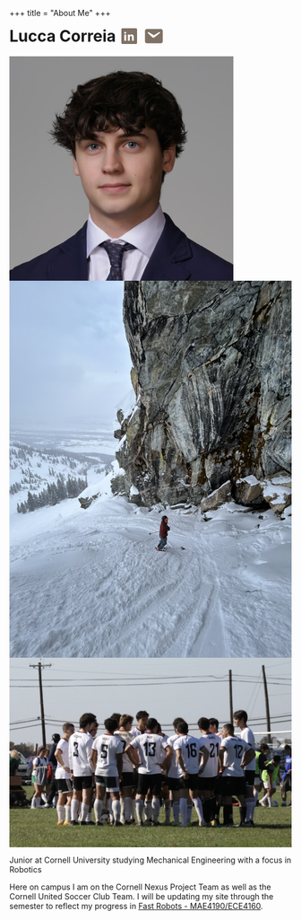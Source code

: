 +++
title = "About Me"
+++

<div style="display: flex; align-items: center;">
  <h1 style="margin: 0;">Lucca Correia</h1>
  
  <a href="https://www.linkedin.com/in/luccaec/" target="_blank" style="margin-left: 10px;">
    <svg xmlns="http://www.w3.org/2000/svg" width="28" height="28" viewBox="0 0 32 32" fill="#7f7165" style="vertical-align: middle;">
      <path d="M29.637 0H2.363C1.057 0 0 1.057 0 2.363v27.274C0 30.944 1.057 32 2.363 32h27.274c1.305 0 2.363-1.056 2.363-2.363V2.363C32 1.057 30.944 0 29.637 0zM9.764 25.452H5.86V12.763h3.904v12.689zM7.812 11.265c-1.186 0-2.147-.951-2.147-2.12 0-1.171.961-2.122 2.147-2.122 1.171 0 2.12.951 2.12 2.122 0 1.169-.949 2.12-2.12 2.12zm17.679 14.187h-3.902v-6.293c0-1.497-.026-3.418-2.074-3.418-2.078 0-2.397 1.617-2.397 3.288v6.423h-3.903v-12.689h3.744v1.728h.05c.522-.981 1.798-2.015 3.698-2.015 3.957 0 4.684 2.604 4.684 5.98v6.996z"/>
    </svg>
  </a>

  <a href="mailto:lec254@cornell.edu" target="_blank" style="margin-left: 10px;">
    <svg xmlns="http://www.w3.org/2000/svg" width="40" height="38" viewBox="0 0 24 24" fill="#7f7165" style="vertical-align: middle;">
      <path d="M20 4H4C2.895 4 2 4.895 2 6v12c0 1.105.895 2 2 2h16c1.105 0 2-.895 2-2V6c0-1.105-.895-2-2-2zm-1.35 4.693l-5.823 4.506a2 2 0 0 1-2.654 0L5.35 8.693a.75.75 0 0 1 .9-1.186L12 11l5.75-3.493a.75.75 0 1 1 .9 1.186z"/>
    </svg>
  </a>
</div>

<br />

<img src="/ProfilePicture.jpg#no-hover#start" alt="Profile Picture" style="display:block;">

<img src="/Jackson.jpeg#no-hover#start" alt="Ski" style="display:block;">

<img src="/TeamPic.png#no-hover#start" alt="Team Picture" style="display:block;">

<div style="clear: both;"></div> <!-- This ensures content below the images is cleared of float or flex constraints. -->

<p>Junior at Cornell University studying Mechanical Engineering with a focus in Robotics</p>

<p>Here on campus I am on the Cornell Nexus Project Team as well as the Cornell United Soccer Club Team. I will be updating my site through the semester to reflect my progress in <a href="/Fast%20Robots%20Stuff/">Fast Robots - MAE4190/ECE4160</a>.</p>


